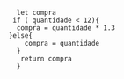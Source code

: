 ```function calculaPrecoTotal(quantidade) {
   let compra
  if ( quantidade < 12){
   compra = quantidade * 1.3
 }else{
     compra = quantidade 
   }
    return compra
   }
   ```
   